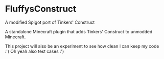 # FluffysConstruct
A modified Spigot port of Tinkers' Construct

A standalone Minecraft plugin that adds Tinkers' Construct to unmodded Minecraft.

This project will also be an experiment to see how clean I can keep my code :')
Oh yeah also test cases :')